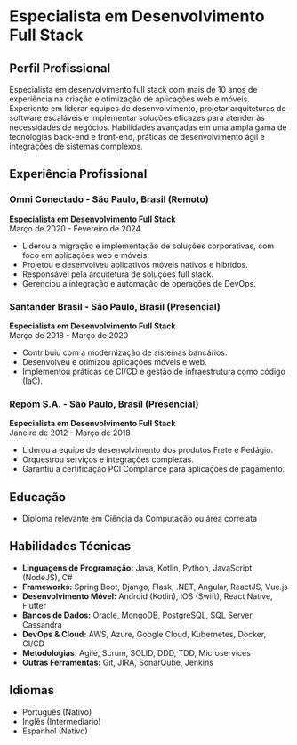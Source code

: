 # Especialista em Desenvolvimento Full Stack

## Perfil Profissional

Especialista em desenvolvimento full stack com mais de 10 anos de experiência na criação e otimização de aplicações web e móveis. Experiente em liderar equipes de desenvolvimento, projetar arquiteturas de software escaláveis e implementar soluções eficazes para atender às necessidades de negócios. Habilidades avançadas em uma ampla gama de tecnologias back-end e front-end, práticas de desenvolvimento ágil e integrações de sistemas complexos.

## Experiência Profissional

### Omni Conectado - São Paulo, Brasil (Remoto)
**Especialista em Desenvolvimento Full Stack**  
Março de 2020 - Fevereiro de 2024
- Liderou a migração e implementação de soluções corporativas, com foco em aplicações web e móveis.
- Projetou e desenvolveu aplicativos móveis nativos e híbridos.
- Responsável pela arquitetura de soluções full stack.
- Gerenciou a integração e automação de operações de DevOps.

### Santander Brasil - São Paulo, Brasil (Presencial)
**Especialista em Desenvolvimento Full Stack**  
Março de 2018 - Março de 2020
- Contribuiu com a modernização de sistemas bancários.
- Desenvolveu e otimizou aplicações móveis e web.
- Implementou práticas de CI/CD e gestão de infraestrutura como código (IaC).

### Repom S.A. - São Paulo, Brasil (Presencial)
**Especialista em Desenvolvimento Full Stack**  
Janeiro de 2012 - Março de 2018
- Liderou a equipe de desenvolvimento dos produtos Frete e Pedágio.
- Orquestrou serviços e integrações complexas.
- Garantiu a certificação PCI Compliance para aplicações de pagamento.

## Educação

- Diploma relevante em Ciência da Computação ou área correlata

## Habilidades Técnicas

- **Linguagens de Programação:** Java, Kotlin, Python, JavaScript (NodeJS), C#
- **Frameworks:** Spring Boot, Django, Flask, .NET, Angular, ReactJS, Vue.js
- **Desenvolvimento Móvel:** Android (Kotlin), iOS (Swift), React Native, Flutter
- **Bancos de Dados:** Oracle, MongoDB, PostgreSQL, SQL Server, Cassandra
- **DevOps & Cloud:** AWS, Azure, Google Cloud, Kubernetes, Docker, CI/CD
- **Metodologias:** Agile, Scrum, SOLID, DDD, TDD, Microservices
- **Outras Ferramentas:** Git, JIRA, SonarQube, Jenkins

## Idiomas

- Português (Nativo)
- Inglês (Intermediario)
- Espanhol (Nativo)
